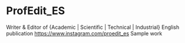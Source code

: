 # ProfEdit_ES
Writer &amp; Editor of {Academic | Scientific | Technical | Industrial} English publication
https://www.instagram.com/proedit_es
Sample work

